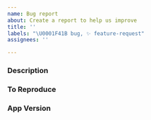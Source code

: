 ```yaml
---
name: Bug report
about: Create a report to help us improve
title: ''
labels: "\U0001F41B bug, ✨ feature-request"
assignees: ''

---
```


### Description

<!-- What happened and what did you expect? -->

### To Reproduce

<!--
Steps & screenshot/gif/loom to reproduce the behavior
1. Go to '...'
2. Click on '....'
3. Scroll down to '....'
4. See error
-->

### App Version

<!-- What version of Lightdash were you using when you encountered the bug? (You can see your app version in the footer of the homepage in Lightdash) -->
